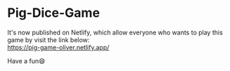 # Pig-Dice-Game

It's now published on Netlify, which allow everyone who wants to play this game by visit the link below: <br>
https://pig-game-oliver.netlify.app/

Have a fun😄
